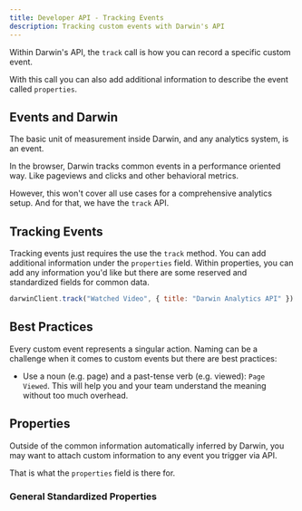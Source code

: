 ```yaml
---
title: Developer API - Tracking Events
description: Tracking custom events with Darwin's API
---
```


Within Darwin's API, the `track` call is how you can record a specific custom event.

With this call you can also add additional information to describe the event called `properties`.

## Events and Darwin

The basic unit of measurement inside Darwin, and any analytics system, is an event.

In the browser, Darwin tracks common events in a performance oriented way. Like pageviews and clicks and other behavioral metrics.

However, this won't cover all use cases for a comprehensive analytics setup. And for that, we have the `track` API.

## Tracking Events

Tracking events just requires the use the `track` method. You can add additional information under the `properties` field. Within properties, you can add any information you'd like but there are some reserved and standardized fields for common data.

```js
darwinClient.track("Watched Video", { title: "Darwin Analytics API" })
```

## Best Practices

Every custom event represents a singular action. Naming can be a challenge when it comes to custom events but there are best practices:

- Use a noun (e.g. page) and a past-tense verb (e.g. viewed): `Page Viewed`. This will help you and your team understand the meaning without too much overhead.

## Properties

Outside of the common information automatically inferred by Darwin, you may want to attach custom information to any event you trigger via API.

That is what the `properties` field is there for.

### General Standardized Properties

<elem-table fields="properties"></elem-table>
